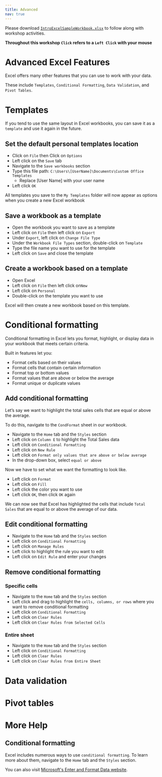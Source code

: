 ```yaml
---
title: Advanced
nav: true
---
```

Please download <a href="images/IntroExcelSampleWorkbook.xlsx" target="_blank">`IntroExcelSampleWorkbook.xlsx`</a> to follow along with workshop activities.

**Throughout this workshop `Click` refers to a `Left Click` with your mouse**

# Advanced Excel Features

Excel offers many other features that you can use to work with your data.

These include `Templates`, `Conditional Formatting`, `Data Validation`, and `Pivot Tables`.

# Templates

If you tend to use the same layout in Excel workbooks, you can save it as a `template` and use it again in the future.

## Set the default personal templates location
* Click on `File` then Click on `Options`
* Left click on the `Save` tab
* Navigate to the `Save workbooks` section
* Type this file path: `C:\Users\[UserName]\Documents\Custom Office Templates`
  * Replace [User Name] with your user name
* Left click `OK`

All templates you save to the `My Templates` folder will now appear as options when you create a new Excel workbook

## Save a workbook as a template
* Open the workbook you want to save as a template
* Left click on `File` then left click on `Export`
* Under `Export`, left click on `Change File Type`
* Under the `Workbook File Types` section, double-click on `Template`
* Type the file name you want to use for the template
* Left click on `Save` and close the template

## Create a workbook based on a template
* Open Excel
* Left click on `File` then left click on`New`
* Left click on `Personal`
* Double-click on the template you want to use

Excel will then create a new workbook based on this template.

# Conditional formatting

Conditional formatting in Excel lets you format, highlight, or display data in your workbook that meets certain criteria.

Built in features let you:
* Format cells based on their values
* Format cells that contain certain information
* Format top or bottom values
* Format values that are above or below the average
* Format unique or duplicate values

## Add conditional formatting

Let’s say we want to highlight the total sales cells that are equal or above the average.

To do this, navigate to the `CondFormat` sheet in our workbook.
* Navigate to the `Home` tab and the `Styles` section
* Left click on `Column E` to highlight the Total Sales data
* Left click on `Conditional Formatting`
* Left click on `New Rule`
* Left click on `Format only values that are above or below average`
* In the drop-down box, select `equal or above`

Now we have to set what we want the formatting to look like.
* Left click on `Format`
* Left click on `Fill`
* Left click the color you want to use
* Left click `OK`, then click `OK` again

We can now see that Excel has highlighted the cells that include `Total Sales` that are equal to or above the average of our data.

## Edit conditional formatting
* Navigate to the `Home` tab and the `Styles` section
* Left click on `Conditional Formatting`
* Left click on `Manage Rules`
* Left click to highlight the rule you want to edit
* Left click on `Edit Rule` and enter your changes

## Remove conditional formatting

### Specific cells
* Navigate to the `Home` tab and the `Styles` section
* Left click and drag to highlight the `cells, columns, or rows` where you want to remove conditional formatting
* Left click on `Conditional Formatting`
* Left click on `Clear Rules` 
* Left click on `Clear Rules from Selected Cells`

### Entire sheet
* Navigate to the `Home` tab and the `Styles` section
* Left click on `Conditional Formatting`
* Left click on `Clear Rules` 
* Left click on `Clear Rules from Entire Sheet`

# Data validation


# Pivot tables

# More Help
## Conditional formatting
Excel includes numerous ways to use `conditional formatting`. To learn more about them, navigate to the `Home` tab and the `Styles` section. 

You can also visit <a href="https://support.office.com/en-us/article/Enter-and-format-data-fef13169-0a84-4b92-a5ab-d856b0d7c1f7#ID0EAABAAA=Conditional_formatting" target="_blank">Microsoft's Enter and Format Data website</a>.
